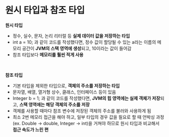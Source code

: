 # 원시 타입과 참조 타입

**원시 타입**  
- 정수, 실수, 문자, 논리 리터럴 등 **실제 데이터 값을 저장하는 타입**
- int a = 10; 과 같이 코드를 작성했다면, 정수 값이 할당될 수 있는 a라는 이름의 메모리 공간이 **JVM의 스택 영역에 생성**되고, 10이라는 값이 들어감
- 참조 타입보다 **메모리를 훨씬 적게 사용**
<br>

**참조 타입**  
- 기본 타입을 제외한 타입으로, **객체의 주소를 저장하는 타입**
- 문자열, 배열, 열거형 상수, 클래스, 인터페이스 등이 있음
- Integer b = 1; 과 같이 코드를 작성했다면, **JVM의 힙 영역에는 실제 객체가 저장**되고, **스택 영역에는 해당 객체의 주소를 저장**
- 객체를 사용할 때마다 참조 변수에 저장된 객체의 주소를 불러와 사용하게 됨
- 최소 2번 메모리 접근을 해야 하고, 일부 타입의 경우 값을 필요로 할 때 언박싱 과정(ex. Double → double, Integer → int)을 거쳐야 하므로 원시 타입과 비교해서 **접근 속도가 느린 편**
